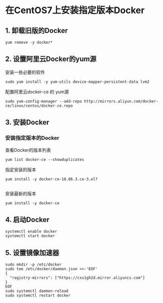 # 在CentOS7上安装指定版本Docker

## 1. 卸载旧版的Docker

```
yum remove -y docker*
```

## 2. 设置阿里云Docker的yum源

安装一些必要的软件

```
sudo yum install -y yum-utils device-mapper-persistent-data lvm2
```

配置阿里云docker-ce 的 yum源

```
sudo yum-config-manager --add-repo http://mirrors.aliyun.com/docker-ce/linux/centos/docker-ce.repo
```

## 3. 安装Docker

### 安装指定版本的Docker

查看Docker的版本列表

```
yum list docker-ce --showduplicates
```

指定安装的版本

```
yum install -y docker-ce-18.06.3.ce-3.el7
   
```

安装最新的版本

```
yum install -y docker-ce
```

## 4. 启动Docker

```
systemctl enable docker
systemctl start docker 

```

## 5. 设置镜像加速器

```
sudo mkdir -p /etc/docker
sudo tee /etc/docker/daemon.json <<-'EOF'
{
  "registry-mirrors": ["https://cxs1gh2d.mirror.aliyuncs.com"]
}
EOF
sudo systemctl daemon-reload
sudo systemctl restart docker
```

